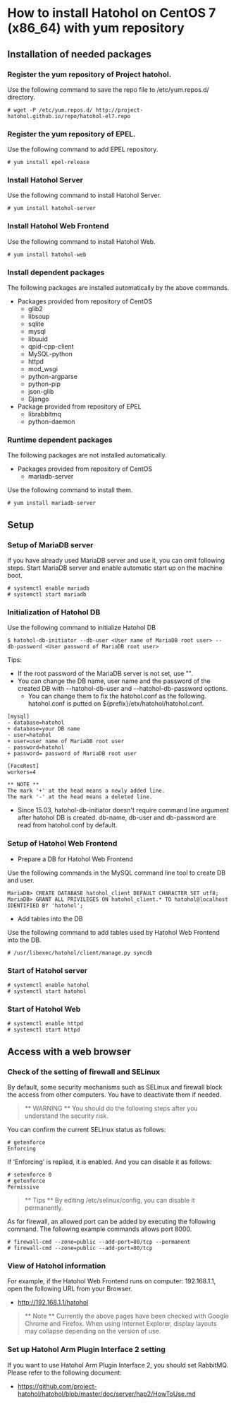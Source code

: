 How to install Hatohol on CentOS 7 (x86_64) with yum repository
=================================================================

Installation of needed packages
-------------------------------
### Register the yum repository of Project hatohol.
Use the following command to save the repo file to /etc/yum.repos.d/ directory.

    # wget -P /etc/yum.repos.d/ http://project-hatohol.github.io/repo/hatohol-el7.repo

### Register the yum repository of EPEL.
Use the following command to add EPEL repository.

    # yum install epel-release

### Install Hatohol Server
Use the following command to install Hatohol Server.

    # yum install hatohol-server

### Install Hatohol Web Frontend
Use the following command to install Hatohol Web.

    # yum install hatohol-web

### Install dependent packages
The following packages are installed automatically by the above commands.

- Packages provided from repository of CentOS
    - glib2
    - libsoup
    - sqlite
    - mysql
    - libuuid
    - qpid-cpp-client
    - MySQL-python
    - httpd
    - mod_wsgi
    - python-argparse
    - python-pip
    - json-glib
    - Django
- Package provided from repository of EPEL
    - librabbitmq
    - python-daemon

### Runtime dependent packages
The following packages are not installed automatically.

- Packages provided from repository of CentOS
    - mariadb-server

Use the following command to install them.

    # yum install mariadb-server

Setup
-----
### Setup of MariaDB server
If you have already used MariaDB server and use it, you can omit following steps.
Start MariaDB server and enable automatic start up on the machine boot.

    # systemctl enable mariadb
    # systemctl start mariadb

### Initialization of Hatohol DB
Use the following command to initialize Hatohol DB

    $ hatohol-db-initiator --db-user <User name of MariaDB root user> --db-password <User password of MariaDB root user>

Tips:

- If the root password of the MariaDB server is not set, use "".
- You can change the DB name, user name and the password of the created DB with --hatohol-db-user and --hatohol-db-password options.
    - You can change them to fix the hatohol.conf as the following. hatohol.conf is putted on ${prefix}/etx/hatohol/hatohol.conf.

```
[mysql]
- database=hatohol
+ database=your DB name
- user=hatohol
+ user=user name of MariaDB root user
- password=hatohol
+ password= password of MariaDB root user

[FaceRest]
workers=4

** NOTE **
The mark '+' at the head means a newly added line.
The mark '-' at the head means a deleted line.

```

- Since 15.03, hatohol-db-initiator doesn't require command line argument after hatohol DB is created. db-name, db-user and db-password are read from hatohol.conf by default.

### Setup of Hatohol Web Frontend
- Prepare a DB for Hatohol Web Frontend

Use the following commands in the MySQL command line tool to create DB and user.

    MariaDB> CREATE DATABASE hatohol_client DEFAULT CHARACTER SET utf8;
    MariaDB> GRANT ALL PRIVILEGES ON hatohol_client.* TO hatohol@localhost IDENTIFIED BY 'hatohol';

- Add tables into the DB

Use the following command to add tables used by Hatohol Web Frontend into the DB.

    # /usr/libexec/hatohol/client/manage.py syncdb

### Start of Hatohol server

    # systemctl enable hatohol
    # systemctl start hatohol

### Start of Hatohol Web

    # systemctl enable httpd
    # systemctl start httpd

Access with a web browser
------------------------
### Check of the setting of firewall and SELinux
By default, some security mechanisms such as SELinux and firewall block the access from other computers.
You have to deactivate them if needed.
> ** WARNING **
> You should do the following steps after you understand the security risk.

You can confirm the current SELinux status as follows:

    # getenforce
    Enforcing

If 'Enforcing' is replied, it is enabled. And you can disable it as follows:

    # setenforce 0
    # getenforce
    Permissive

> ** Tips **
> By editing /etc/selinux/config, you can disable it permanently.

As for firewall, an allowed port can be added by executing the following command.
The following example commands allows port 8000.

    # firewall-cmd --zone=public --add-port=80/tcp --permanent
    # firewall-cmd --zone=public --add-port=80/tcp

### View of Hatohol information
For example, if the Hatohol Web Frontend runs on computer: 192.168.1.1,
open the following URL from your Browser.

- http://192.168.1.1/hatohol

> ** Note **
> Currently the above pages have been checked with Google Chrome and Firefox.
> When using Internet Explorer, display layouts may collapse depending on the version of use.

### Set up Hatohol Arm Plugin Interface 2 setting
If you want to use Hatohol Arm Plugin Interface 2, you should set RabbitMQ.
Please refer to the following document:

 - https://github.com/project-hatohol/hatohol/blob/master/doc/server/hap2/HowToUse.md
